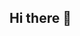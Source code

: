 ## Hi there 👋

<!--
**gabriely0912/gabriely0912** is a ✨ _special_ ✨ repository because its `README.md` (this file) appears on your GitHub profile.

Here are some ideas to get you started:

- meu apelido e Gaby/biele/gab 
- gosto bastante de criança 
- mandem mensagem para inovação 
- estudo no colégio nilo brandão 
-
-
-->

